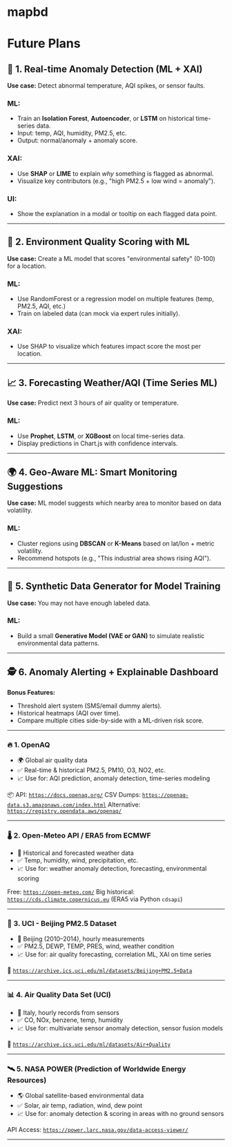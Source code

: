 # mapbd


# Future Plans

## 🚀 1. **Real-time Anomaly Detection (ML + XAI)**

**Use case:** Detect abnormal temperature, AQI spikes, or sensor faults.

### ML:

* Train an **Isolation Forest**, **Autoencoder**, or **LSTM** on historical time-series data.
* Input: temp, AQI, humidity, PM2.5, etc.
* Output: normal/anomaly + anomaly score.

### XAI:

* Use **SHAP** or **LIME** to explain *why* something is flagged as abnormal.
* Visualize key contributors (e.g., "high PM2.5 + low wind = anomaly").

### UI:

* Show the explanation in a modal or tooltip on each flagged data point.

---

## 🧠 2. **Environment Quality Scoring with ML**

**Use case:** Create a ML model that scores "environmental safety" (0-100) for a location.

### ML:

* Use RandomForest or a regression model on multiple features (temp, PM2.5, AQI, etc.)
* Train on labeled data (can mock via expert rules initially).

### XAI:

* Use SHAP to visualize which features impact score the most per location.

---

## 📈 3. **Forecasting Weather/AQI (Time Series ML)**

**Use case:** Predict next 3 hours of air quality or temperature.

### ML:

* Use **Prophet**, **LSTM**, or **XGBoost** on local time-series data.
* Display predictions in Chart.js with confidence intervals.

---

## 🌍 4. **Geo-Aware ML: Smart Monitoring Suggestions**

**Use case:** ML model suggests which nearby area to monitor based on data volatility.

### ML:

* Cluster regions using **DBSCAN** or **K-Means** based on lat/lon + metric volatility.
* Recommend hotspots (e.g., "This industrial area shows rising AQI").

---

## 🧪 5. **Synthetic Data Generator for Model Training**

**Use case:** You may not have enough labeled data.

### ML:

* Build a small **Generative Model (VAE or GAN)** to simulate realistic environmental data patterns.

---

## 🕵️ 6. **Anomaly Alerting + Explainable Dashboard**

**Bonus Features:**

* Threshold alert system (SMS/email dummy alerts).
* Historical heatmaps (AQI over time).
* Compare multiple cities side-by-side with a ML-driven risk score.

---






### 🔥 1. **OpenAQ**

* 🌍 Global air quality data
* ✅ Real-time & historical PM2.5, PM10, O3, NO2, etc.
* 📈 Use for: AQI prediction, anomaly detection, time-series modeling

📦 API: [`https://docs.openaq.org/`](https://docs.openaq.org/)
CSV Dumps: [`https://openaq-data.s3.amazonaws.com/index.html`](https://openaq-data.s3.amazonaws.com/index.html)
Alternative: [`https://registry.opendata.aws/openaq/`](https://registry.opendata.aws/openaq/)

---

### 🌡 2. **Open-Meteo API / ERA5 from ECMWF**

* 🧊 Historical and forecasted weather data
* ✅ Temp, humidity, wind, precipitation, etc.
* 📈 Use for: weather anomaly detection, forecasting, environmental scoring

Free: [`https://open-meteo.com/`](https://open-meteo.com/)
Big historical: [`https://cds.climate.copernicus.eu`](https://cds.climate.copernicus.eu) (ERA5 via Python `cdsapi`)

---

### 🧪 3. **UCI - Beijing PM2.5 Dataset**

* 📍 Beijing (2010–2014), hourly measurements
* ✅ PM2.5, DEWP, TEMP, PRES, wind, weather condition
* 📈 Use for: air quality forecasting, correlation ML, XAI on time series

🔗 [`https://archive.ics.uci.edu/ml/datasets/Beijing+PM2.5+Data`](https://archive.ics.uci.edu/ml/datasets/Beijing+PM2.5+Data)

---

### 📊 4. **Air Quality Data Set (UCI)**

* 📍 Italy, hourly records from sensors
* ✅ CO, NOx, benzene, temp, humidity
* 📈 Use for: multivariate sensor anomaly detection, sensor fusion models

🔗 [`https://archive.ics.uci.edu/ml/datasets/Air+Quality`](https://archive.ics.uci.edu/ml/datasets/Air+Quality)

---

### 🛰 5. **NASA POWER (Prediction of Worldwide Energy Resources)**

* 🌎 Global satellite-based environmental data
* ✅ Solar, air temp, radiation, wind, dew point
* 📈 Use for: anomaly detection & scoring in areas with no ground sensors

API Access: [`https://power.larc.nasa.gov/data-access-viewer/`](https://power.larc.nasa.gov/data-access-viewer/)

---

